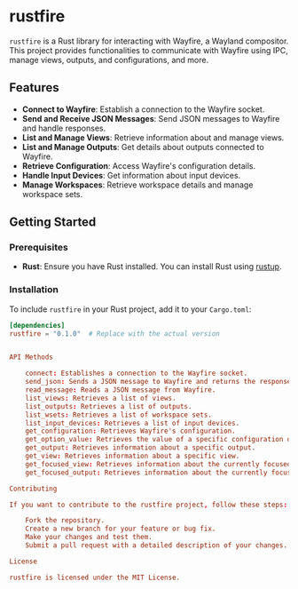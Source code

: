 # rustfire

`rustfire` is a Rust library for interacting with Wayfire, a Wayland compositor. This project provides functionalities to communicate with Wayfire using IPC, manage views, outputs, and configurations, and more.

## Features

- **Connect to Wayfire**: Establish a connection to the Wayfire socket.
- **Send and Receive JSON Messages**: Send JSON messages to Wayfire and handle responses.
- **List and Manage Views**: Retrieve information about and manage views.
- **List and Manage Outputs**: Get details about outputs connected to Wayfire.
- **Retrieve Configuration**: Access Wayfire's configuration details.
- **Handle Input Devices**: Get information about input devices.
- **Manage Workspaces**: Retrieve workspace details and manage workspace sets.

## Getting Started

### Prerequisites

- **Rust**: Ensure you have Rust installed. You can install Rust using [rustup](https://rustup.rs/).

### Installation

To include `rustfire` in your Rust project, add it to your `Cargo.toml`:

```toml
[dependencies]
rustfire = "0.1.0"  # Replace with the actual version


API Methods

    connect: Establishes a connection to the Wayfire socket.
    send_json: Sends a JSON message to Wayfire and returns the response.
    read_message: Reads a JSON message from Wayfire.
    list_views: Retrieves a list of views.
    list_outputs: Retrieves a list of outputs.
    list_wsets: Retrieves a list of workspace sets.
    list_input_devices: Retrieves a list of input devices.
    get_configuration: Retrieves Wayfire's configuration.
    get_option_value: Retrieves the value of a specific configuration option.
    get_output: Retrieves information about a specific output.
    get_view: Retrieves information about a specific view.
    get_focused_view: Retrieves information about the currently focused view.
    get_focused_output: Retrieves information about the currently focused output.

Contributing

If you want to contribute to the rustfire project, follow these steps:

    Fork the repository.
    Create a new branch for your feature or bug fix.
    Make your changes and test them.
    Submit a pull request with a detailed description of your changes.

License

rustfire is licensed under the MIT License.
```
